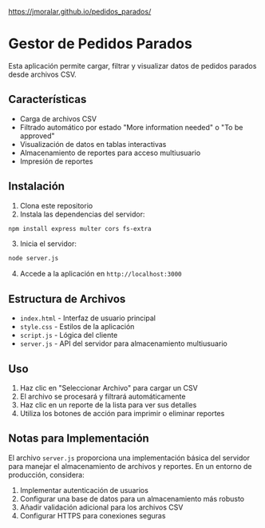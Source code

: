 https://jmoralar.github.io/pedidos_parados/

# Gestor de Pedidos Parados

Esta aplicación permite cargar, filtrar y visualizar datos de pedidos parados desde archivos CSV.

## Características

- Carga de archivos CSV
- Filtrado automático por estado "More information needed" o "To be approved"
- Visualización de datos en tablas interactivas
- Almacenamiento de reportes para acceso multiusuario
- Impresión de reportes

## Instalación

1. Clona este repositorio
2. Instala las dependencias del servidor:

```bash
npm install express multer cors fs-extra
```

3. Inicia el servidor:

```bash
node server.js
```

4. Accede a la aplicación en `http://localhost:3000`

## Estructura de Archivos

- `index.html` - Interfaz de usuario principal
- `style.css` - Estilos de la aplicación
- `script.js` - Lógica del cliente
- `server.js` - API del servidor para almacenamiento multiusuario

## Uso

1. Haz clic en "Seleccionar Archivo" para cargar un CSV
2. El archivo se procesará y filtrará automáticamente
3. Haz clic en un reporte de la lista para ver sus detalles
4. Utiliza los botones de acción para imprimir o eliminar reportes

## Notas para Implementación

El archivo `server.js` proporciona una implementación básica del servidor para manejar el almacenamiento de archivos y reportes. En un entorno de producción, considera:

1. Implementar autenticación de usuarios
2. Configurar una base de datos para un almacenamiento más robusto
3. Añadir validación adicional para los archivos CSV
4. Configurar HTTPS para conexiones seguras
